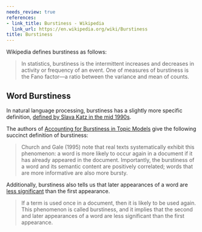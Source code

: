 ```yaml
---
needs_review: true
references:
- link_title: Burstiness - Wikipedia
  link_url: https://en.wikipedia.org/wiki/Burstiness
title: Burstiness
---
```

Wikipedia defines burstiness as follows:

> In statistics, burstiness is the intermittent increases and decreases in activity or frequency of an event. One of measures of burstiness is the Fano factor—a ratio between the variance and mean of counts.

## Word Burstiness
In natural language processing, burstiness has a slightly more specific definition,
[defined by Slava Katz in the mid 1990s][2].

The authors of [Accounting for Burstiness in Topic Models][1] give the following succinct definition
of burstiness:

> Church and Gale (1995) note that real texts systematically exhibit this phenomenon: a word is more likely to occur again in a document if it has already appeared in the document. Importantly, the burstiness of a word and its semantic content are positively correlated; words that are more informative are also more bursty.

Additionally, burstiness also tells us that later appearances of a word are [less significant][3]
than the first appearance.

> If a term is used once in a document, then it is likely to be used again. This phenomenon is called burstiness, and it implies that the second and later appearances of a word are less significant than the first appearance.

[1]: https://web.stanford.edu/~gdoyle/papers/doyle-elkan-2009-icml-paper.pdf
[2]: http://dl.acm.org/citation.cfm?id=974690
[3]: http://cseweb.ucsd.edu/~elkan/perplexity.html